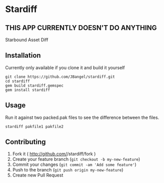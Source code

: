 # Stardiff

## THIS APP CURRENTLY DOESN'T DO ANYTHING

Starbound Asset Diff

## Installation

Currently only available if you clone it and build it yourself

    git clone https://github.com/JBangel/stardiff.git
    cd stardiff
    gem build stardiff.gemspec
    gem install stardiff

## Usage

Run it against two packed.pak files to see the difference between the files.

    stardiff pakfile1 pakfile2

## Contributing

1. Fork it ( http://github.com/<my-github-username>/stardiff/fork )
2. Create your feature branch (`git checkout -b my-new-feature`)
3. Commit your changes (`git commit -am 'Add some feature'`)
4. Push to the branch (`git push origin my-new-feature`)
5. Create new Pull Request
